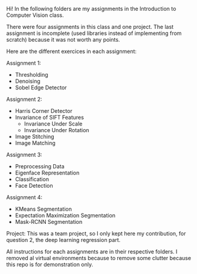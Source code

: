 Hi! In the following folders are my assignments in the Introduction to Computer Vision class.

There were four assignments in this class and one project. The last assignment is incomplete (used libraries instead of implementing from scratch) because it was not worth any points.

Here are the different exercices in each assignment:

Assignment 1:
- Thresholding
- Denoising
- Sobel Edge Detector

Assignment 2:
- Harris Corner Detector
- Invariance of SIFT Features
    - Invariance Under Scale
    - Invariance Under Rotation
- Image Stitching
- Image Matching

Assignment 3:
- Preprocessing Data
- Eigenface Representation
- Classification
- Face Detection

Assignment 4:
- KMeans Segmentation
- Expectation Maximization Segmentation
- Mask-RCNN Segmentation

Project:
This was a team project, so I only kept here my contribution, for question 2, the deep learning regression part.

All instructions for each assignments are in their respective folders. I removed al virtual environments because to remove some clutter because this repo is for demonstration only.
